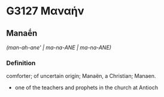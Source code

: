 # G3127 Μαναήν

## Manaḗn

_(man-ah-ane' | ma-na-ANE | ma-na-ANE)_

### Definition

comforter; of uncertain origin; Manaën, a Christian; Manaen.

- one of the teachers and prophets in the church at Antioch

